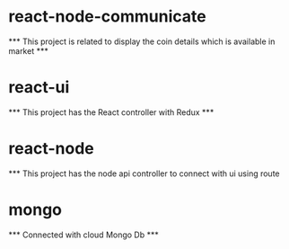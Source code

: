 # react-node-communicate


*** This project is related to display the coin details which is available in market ***

# react-ui

*** This project has the React controller with Redux ***

# react-node

*** This project has the node api controller to connect with ui using route

# mongo

*** Connected with cloud Mongo Db ***

